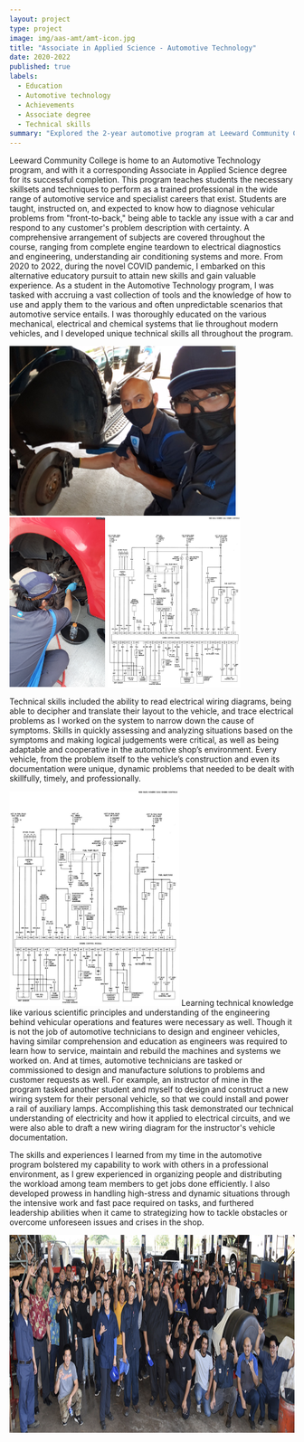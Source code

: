```yaml
---
layout: project
type: project
image: img/aas-amt/amt-icon.jpg
title: "Associate in Applied Science - Automotive Technology"
date: 2020-2022
published: true
labels:
  - Education
  - Automotive technology
  - Achievements
  - Associate degree
  - Technical skills
summary: "Explored the 2-year automotive program at Leeward Community College."
---
```


Leeward Community College is home to an Automotive Technology program, and with it a corresponding Associate in Applied Science degree for its successful completion. This program teaches students the necessary skillsets and techniques to perform as a trained professional in the wide range of automotive service and specialist careers that exist. Students are taught, instructed on, and expected to know how to diagnose vehicular problems from "front-to-back," being able to tackle any issue with a car and respond to any customer's problem description with certainty. A comprehensive arrangement of subjects are covered throughout the course, ranging from complete engine teardown to electrical diagnostics and engineering, understanding air conditioning systems and more.
From 2020 to 2022, during the novel COVID pandemic, I embarked on this alternative educatory pursuit to attain new skills and gain valuable experience. As a student in the Automotive Technology program, I was tasked with accruing a vast collection of tools and the knowledge of how to use and apply them to the various and often unpredictable scenarios that automotive service entails. I was thoroughly educated on the various mechanical, electrical and chemical systems that lie throughout modern vehicles, and I developed unique technical skills all throughout the program. 

<div class="text-center p-4">
  <img height="300px" 
       src="../img/aas-amt/amt-teamwork.jpg" 
       class="img-thumbnail" >
  <img height="300px" 
       src="../img/aas-amt/amt-brake-job.jpg" 
       class="img-thumbnail" >
  <img height="300px" 
       src="../img/aas-amt/amt-wiring.jpg"
      class="img-thumbnail">
</div>

Technical skills included the ability to read electrical wiring diagrams, being able to decipher and translate their layout to the vehicle, and trace electrical problems as I worked on the system to narrow down the cause of symptoms. Skills in quickly assessing and analyzing situations based on the symptoms and making logical judgements were critical, as well as being adaptable and cooperative in the automotive shop’s environment. Every vehicle, from the problem itself to the vehicle’s construction and even its documentation were unique, dynamic problems that needed to be dealt with skillfully, timely, and professionally.

<img width="300px" class="rounded float-end pe-4" src="../img/aas-amt/amt-wiring.jpg">
Learning technical knowledge like various scientific principles and understanding of the engineering behind vehicular operations and features were necessary as well. Though it is not the job of automotive technicians to design and engineer vehicles, having similar comprehension and education as engineers was required to learn how to service, maintain and rebuild the machines and systems we worked on. And at times, automotive technicians are tasked or commissioned to design and manufacture solutions to problems and customer requests as well. For example, an instructor of mine in the program tasked another student and myself to design and construct a new wiring system for their personal vehicle, so that we could install and power a rail of auxiliary lamps. Accomplishing this task demonstrated our technical understanding of electricity and how it applied to electrical circuits, and we were also able to draft a new wiring diagram for the instructor's vehicle documentation.

The skills and experiences I learned from my time in the automotive program bolstered my capability to work with others in a professional environment, as I grew experienced in organizing people and distributing the workload among team members to get jobs done efficiently. I also developed prowess in handling high-stress and dynamic situations through the intensive work and fast pace required on tasks, and furthered leadership abilities when it came to strategizing how to tackle obstacles or overcome unforeseen issues and crises in the shop.


<img height="350px" img class="img-fluid" src="../img/aas-amt/amt-group.PNG">

